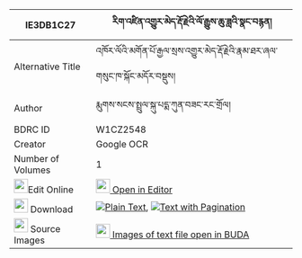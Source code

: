 |IE3DB1C27|རིག་འཛིན་འགྱུར་མེད་རྡོ་རྗེའི་ལོ་རྒྱུས་ཆུ་ཟླའི་སྣང་བརྙན། 
| --- | --- 
|Alternative Title |འཁོར་ལོའི་མགོན་པོ་རྒྱལ་སྲས་འགྱུར་མེད་རྡོ་རྗེའི་རྣམ་ཐར་ཞལ་གསུང་ཁ་སྐོང་མདོར་བསྡུས།
|Author| རྨུགས་སངས་སྤྲུལ་སྐུ་པདྨ་ཀུན་བཟང་རང་གྲོལ།
|BDRC ID | W1CZ2548
|Creator | Google OCR
|Number of Volumes| 1
|<img width="25" src="https://img.icons8.com/color/25/000000/edit-property.png">Edit Online| [<img width="25" src="https://avatars.githubusercontent.com/u/45091458?s=200&v=4"> Open in Editor](http://editor.openpecha.org/IE3DB1C27)
|<img width="25" src="https://img.icons8.com/fluent/48/000000/download-2.png"/>  Download | [![](https://img.icons8.com/color/20/000000/txt.png)Plain Text](https://github.com/Openpecha/IE3DB1C27/releases/download/v1/rigdzin_gyurme_dorje_i_logyu_c_plain_IE3DB1C27.zip), [![](https://img.icons8.com/color/20/000000/txt.png)Text with Pagination](https://github.com/Openpecha/IE3DB1C27/releases/download/v1/rigdzin_gyurme_dorje_i_logyu_c_pages_IE3DB1C27.zip)
|<img width="25" src="https://img.icons8.com/plasticine/100/000000/pictures-folder.png"/>  Source Images | [<img width="25" src="https://library.bdrc.io/icons/BUDA-small.svg"> Images of text file open in BUDA](https://library.bdrc.io/show/bdr:W1CZ2548)